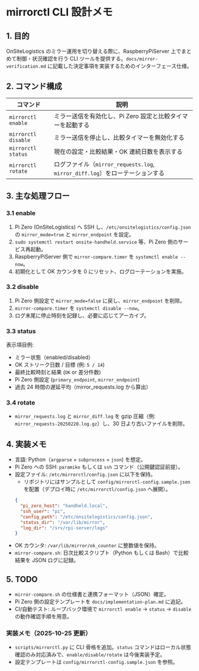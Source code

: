 # mirrorctl CLI 設計メモ

## 1. 目的
OnSiteLogistics のミラー運用を切り替える際に、RaspberryPiServer 上でまとめて制御・状況確認を行う CLI ツールを提供する。`docs/mirror-verification.md` に記載した決定事項を実装するためのインターフェース仕様。

## 2. コマンド構成

| コマンド | 説明 |
| --- | --- |
| `mirrorctl enable` | ミラー送信を有効化し、Pi Zero 設定と比較タイマーを起動する |
| `mirrorctl disable` | ミラー送信を停止し、比較タイマーを無効化する |
| `mirrorctl status` | 現在の設定・比較結果・OK 連続日数を表示する |
| `mirrorctl rotate` | ログファイル（`mirror_requests.log`, `mirror_diff.log`）をローテーションする |

## 3. 主な処理フロー

### 3.1 enable
1. Pi Zero (OnSiteLogistics) へ SSH し、`/etc/onsitelogistics/config.json` の `mirror_mode=true` と `mirror_endpoint` を設定。
2. `sudo systemctl restart onsite-handheld.service` 等、Pi Zero 側のサービス再起動。
3. RaspberryPiServer 側で `mirror-compare.timer` を `systemctl enable --now`。
4. 初期化として OK カウンタを 0 にリセット、ログローテーションを実施。

### 3.2 disable
1. Pi Zero 側設定で `mirror_mode=false` に戻し、`mirror_endpoint` を削除。
2. `mirror-compare.timer` を `systemctl disable --now`。
3. ログ末尾に停止時刻を記録し、必要に応じてアーカイブ。

### 3.3 status
表示項目例:
- ミラー状態（enabled/disabled）
- OK ストリーク日数 / 目標 (例: `5 / 14`)
- 最終比較時刻と結果 (`OK` or 差分件数)
- Pi Zero 側設定 (`primary_endpoint`, `mirror_endpoint`)
- 過去 24 時間の遅延平均（mirror_requests.log から算出）

### 3.4 rotate
- `mirror_requests.log` と `mirror_diff.log` を gzip 圧縮（例: `mirror_requests-20250220.log.gz`）し、30 日より古いファイルを削除。

## 4. 実装メモ
- 言語: Python（`argparse` + `subprocess` + `json`) を想定。
- Pi Zero への SSH: `paramiko` もしくは `ssh` コマンド（公開鍵認証前提）。
- 設定ファイル: `/etc/mirrorctl/config.json` に以下を保持。
  - リポジトリにはサンプルとして `config/mirrorctl-config.sample.json` を配置（デプロイ時に `/etc/mirrorctl/config.json` へ展開）。
  ```json
  {
    "pi_zero_host": "handheld.local",
    "ssh_user": "pi",
    "config_path": "/etc/onsitelogistics/config.json",
    "status_dir": "/var/lib/mirror",
    "log_dir": "/srv/rpi-server/logs"
  }
  ```
- OK カウンタ: `/var/lib/mirror/ok_counter` に整数値を保持。
- `mirror-compare.sh`: 日次比較スクリプト（Python もしくは Bash）で比較結果を JSON ログに記録。

## 5. TODO
- `mirror-compare.sh` の仕様書と連携フォーマット（JSON）確定。
- Pi Zero 側の設定テンプレートを `docs/implementation-plan.md` に追記。
- CI/自動テスト: ループバック環境で `mirrorctl enable` → `status` → `disable` の動作確認手順を用意。

### 実装メモ（2025-10-25 更新）
- `scripts/mirrorctl.py` に CLI 骨格を追加。`status` コマンドはローカル状態確認のみ対応済みで、`enable/disable/rotate` は今後実装予定。
- 設定テンプレートは `config/mirrorctl-config.sample.json` を参照。
